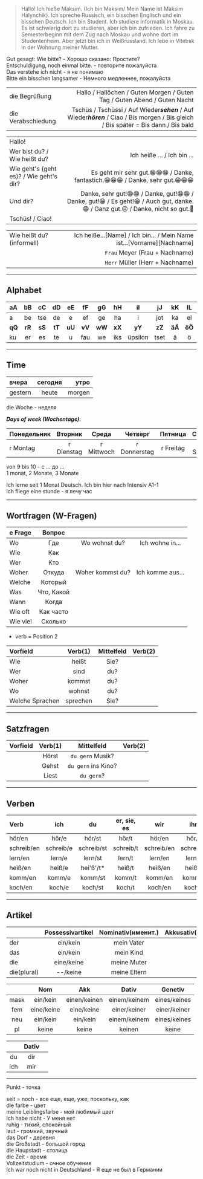 > Hallo! Ich hieße Maksim. (Ich bin Maksim/ Mein Name ist Maksim Halynchik). Ich spreche Russisch, ein bisschen Englisch und ein bisschen Deutsch. Ich bin Student. Ich studiere Informatik in Moskau. Es ist schwierig dort zu studieren, aber ich bin zufrieden. Ich fahre zu Semesterbeginn mit dem Zug nach Moskau und wohne dort im Studentenheim. Aber jetzt bin ich in Weißrussland. Ich lebe in Vitebsk in der Wohnung meiner Mutter.


Gut gesagt: Wie bitte? - Хорошо сказано: Простите?  
Entschuldigung, noch einmal bitte. - повторите пожалуйста  
Das verstehe ich nicht - я не понимаю  
Bitte ein bisschen langsamer - Немного медленнее, пожалуйста  

|                    |                                                                                                                                       |
| :----------------- | ------------------------------------------------------------------------------------------------------------------------------------: |
| die Begrüßung      | Hallo / Hallöchen / Guten Morgen / Guten Tag / Guten Abend / Guten Nacht                                                              |
| die Verabschiedung | Tschüs / Tschüssi / Auf Wieder***sehen*** / Auf Wieder***hören*** / Ciao / Bis morgen / Bis gleich / Bis später = Bis dann / Bis bald |

|                                         |                                                                                                                                                                                                |
| :-------------------------------------- | ---------------------------------------------------------------------------------------------------------------------------------------------------------------------------------------------: |
| Hallo!                                  |                                                                                                                                                                                                |
| Wer bist du? / Wie heißt du?            | Ich heiße ... / Ich bin ...                                                                                                                                                                    |
| Wie geht's (geht es)? / Wie geht's dir? | Es geht mir sehr gut.&#128513;&#128513;&#128513; / Danke, fantastich.&#128513;&#128513;&#128513; / Danke, sehr gut.&#128513;&#128513;&#128513;                                                 |
| Und dir?                                | Danke, sehr gut!&#128513;&#128513; / Danke, gut!&#128513;&#128513; / Danke, gut!&#128513; / Es geht!&#128513; / Auch gut, danke.&#128513; / Ganz gut.&#128528; / Danke, nicht so gut.&#128577; |
| Tschüs! / Ciao!                         |                                                                                                                                                                                                |

|                              |                                                                       |
| :--------------------------- | --------------------------------------------------------------------: |
| Wie heißt du? (informell)    | Ich heiße...[Name] / Ich bin... / Mein Name ist...[Vorname][Nachname] |
|                              | `Frau` Meyer  (Frau + Nachname)                                        |
|                              | `Herr` Müller (Herr + Nachname)                                        |

<hr />

## Alphabet

| aA   | bB   | cC   | dD   | eE   | fF   | gG   | hH   | iI      | jJ   | kK   | lL   | mM   | nN     | oO  | pP  |
| :--- | :--: | :--: | :--: | :--: | :--: | :--: | :--: | :-----: | :--: | :--: | :--: | :--: | :----: | :-: | :-: |
| a    | be   | tse  | de   | e    | ef   | ge   | ha   | i       | jot  | ka   | el   | em   | en     | o   | pe  |
|**qQ**|**rR**|**sS**|**tT**|**uU**|**vV**|**wW**|**xX**|**yY**   |**zZ**|**äÄ**|**öÖ**|**üÜ**|**ß**   |
| ku   | er   | es   | te   | u    | fau  | we   | iks  | üpsilon | tset | ä    | ö    | ü    | estset |

<hr />

## Time

| вчера   | сегодня | утро   |
| :------ | :-----: | -----: |
| gestern | heute   | morgen |

die Woche - неделя  

***Days of week (Wochentage)***:

| Понедельник | Вторник    | Среда      | Четверг      | Пятница   | Суббота   | Воскресенье |
| :---------- | :--------: |:---------: | :----------: | :-------: |:--------: | ----------: |
| r Montag    | r Dienstag | r Mittwoch | r Donnerstag | r Freitag | r Samstag | r Sonntag   |

von 9 bis 10 - с ... до ...  
1 monat, 2 Monate, 3 Monate  
  
Ich lerne seit 1 Monat Deutsch. Ich bin hier nach Intensiv A1-1  
ich fliege eine stunde - я лечу час  

<hr />

## Wortfragen (W-Fragen)

| e Frage  | Вопрос     |                  |                  |
| :------- | :---------: | :--------------: | :--------------: |
| Wo       | Где        | Wo wohnst du?    | Ich wohne in...  |
| Wie      | Как        |
| Wer      | Кто        |
| Woher    | Откуда     | Woher kommst du? | Ich komme aus... |
| Welche   | Который    |
| Was      | Что, Какой |
| Wann     | Когда      |
| Wie oft  | Как часто  |
| Wie viel | Сколько    |

- verb = Position 2  

| Vorfield        | Verb(1)  | Mittelfeld | Verb(2) |
| :-------------- | :------: | :--------: | ------: |
| Wie             | heißt    | Sie?       |
| Wer             | sind     | du?        |
| Woher           | kommst   | du?        |
| Wo              | wohnst   | du?        |
| Welche Sprachen | sprechen | Sie?       |

<hr />

## Satzfragen

| Vorfield        | Verb(1)  | Mittelfeld         | Verb(2) |
| :-------------- | :------: | :----------------: | ------: |
|                 | Hörst    | `du gern` Musik?    |
|                 | Gehst    | `du gern` ins Kino? |
|                 | Liest    | `du gern`?          |


<hr />

## Verben

| Verb      | ich       | du         | er, sie, es | wir        | ihr       | Sie        | 
| :-------- | :-------: | :--------: | :---------: | :--------: | :-------: | ---------: |
| hör/en    | hör/e     | hör/st     | hör/t       | hör/en     | hör/t     | hör/en     |
| schreib/en| schreib/e | schreib/st | schreib/t   | schreib/en | schreib/t | schreib/en |
| lern/en   | lern/e    | lern/st    | lern/t      | lern/en    | lern/t    | lern/en    |
| heiß/en   | heiß/e    | hei'ß'/t*  | heiß/t      | heiß/en    | heiß/t    | heiß/en    |
| komm/en   | komm/e    | komm/st    | komm/t      | komm/en    | komm/t    | komm/en    |
| koch/en   | koch/e    | koch/st    | koch/t      | koch/en    | koch/t    | koch/en    |

<hr />

## Artikel

|             | Possessivartikel | Nominativ(именит.) | Akkusativ(винительный) |
| :---------- | :--------------: | :----------------: | ---------------------: |
| der         | ein/kein         | mein Vater         | meinen Vater           |
| das         | ein/kein         | mein Kind          | mein Kind              |
| die         | eine/keine       | meine Muter        | meine Mutter           |
| die(plural) | --/keine         | meine Eltern       | meine Eltern           |

|      | Nom        | Akk          | Dativ        | Genetiv      |
| :--: | :--------: | :----------: | :----------: | :----------: |
| mask | ein/kein   | einen/keinen | einem/keinem | eines/keines |
| fem  | eine/keine | eine/keine   | einer/keiner | einer/keiner |
| neu  | ein/kein   | ein/kein     | einem/keinem | eines/keines |
|pl    | keine      | keine        | keinen       | keine        |


|     | Dativ |     |
| :-: | :---: | :-: |
| du  | dir   |     |
| ich | mir   |     |

<hr />
  
Punkt - точка  

seit = noch  - все еще, еще, уже, поскольку, как  
die farbe - цвет  
meine Leiblingsfarbe - мой любимый цвет  
Ich habe nicht - У меня нет  
ruhig - тихий, спокойный  
laut - громкий, звучный  
das Dorf - деревня  
die Großstadt - большой город  
die Haupstadt - столица  
die Zeit - время  
Vollzeitstudium - очное обучение  
Ich war noch nicht in Deutschland - Я еще не был в Германии  

